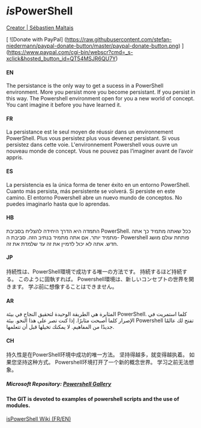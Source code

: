 # *is*PowerShell
[logo]: http://www.ispower.net/wp-content/uploads/2020/06/atome.png

[Creator | Sébastien Maltais](https://twitter.com/seb_maltais)

[
  ![Donate with PayPal]
  (https://raw.githubusercontent.com/stefan-niedermann/paypal-donate-button/master/paypal-donate-button.png)
]
(https://www.paypal.com/cgi-bin/webscr?cmd=_s-xclick&hosted_button_id=QT54MSJR6QU7Y)

#### EN
The persistance is the only way to get a sucess in a PowerShell environment. More you persist more you become persistant. If you persist in this way. The Powershell environment open for you a new world of concept. You cant imagine it before you have learned it.

#### FR
La persistance est le seul moyen de réussir dans un environnement PowerShell. Plus vous persistez plus vous devenez persistant. Si vous persistez dans cette voie. L'environnement Powershell vous ouvre un nouveau monde de concept. Vous ne pouvez pas l’imaginer avant de l’avoir appris.

#### ES
La persistencia es la única forma de tener éxito en un entorno PowerShell. Cuanto más persista, más persistente se volverá. Si persiste en este camino. El entorno Powershell abre un nuevo mundo de conceptos. No puedes imaginarlo hasta que lo aprendas.
#### HB
התמדה היא הדרך היחידה להצליח בסביבת PowerShell. ככל שאתה מתמיד כך אתה מתמיד יותר. אם אתה מתמיד בנתיב הזה. סביבת ה- Powershell פותחת עולם מושג חדש. אתה לא יכול לדמיין את זה עד שלמדת את זה.
#### JP
持続性は、PowerShell環境で成功する唯一の方法です。 持続するほど持続する。 このように固執すれば。 Powershell環境は、新しいコンセプトの世界を開きます。 学ぶ前に想像することはできません。

#### AR
المثابرة هي الطريقة الوحيدة لتحقيق النجاح في بيئة PowerShell. كلما استمريت في الإصرار كلما أصبحت مثابرًا. إذا كنت تصر على هذا النحو. بيئة Powershell تفتح لك عالمًا جديدًا من المفاهيم. لا يمكنك تخيلها قبل أن تتعلمها.
#### CH
持久性是在PowerShell环境中成功的唯一方法。 坚持得越多，就变得越执着。 如果您坚持这种方式。 Powershell环境打开了一个新的概念世界。 学习之前无法想象。

[logo]: https://raw.githubusercontent.com/PowerShell/PowerShell/master/assets/ps_black_64.svg?sanitize=true
##### Microsoft Repository: [Powershell Gallery](https://www.powershellgallery.com/)

#### The GIT is devoted to examples of powershell scripts and the use of modules.

[isPowerShell Wiki (FR/EN)](https://github.com/uTork/PowerShell/wiki)


